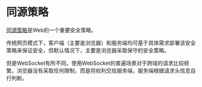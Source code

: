# 同源策略

[同源策略](https://developer.mozilla.org/zh-CN/docs/Web/Security/Same-origin_policy)是Web的一个重要安全策略。

传统网页模式下，客户端（主要是浏览器）和服务端均可基于具体需求部署该安全策略来保证安全，但默认情况下，主要是浏览器采取保守的安全策略。

但是WebSocket有所不同，使用WebSocket的普遍场景对于跨域的请求比较频繁，浏览器没有采取任何限制，而是将权利交给服务端，服务端根据请求头信息自行判断。